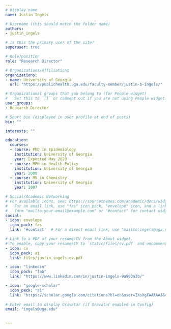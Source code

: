 ```yaml
---
# Display name
name: Justin Ingels

# Username (this should match the folder name)
authors:
- justin_ingels

# Is this the primary user of the site?
superuser: true

# Role/position
role: "Research Director"

# Organizations/Affiliations
organizations:
- name: University of Georgia
  url: "https://publichealth.uga.edu/faculty-member/justin-b-ingels/"

# Organizational groups that you belong to (for People widget)
#   Set this to `[]` or comment out if you are not using People widget.  
user_groups:
- Research Director

# Short bio (displayed in user profile at end of posts)
bio: ""

interests: ""

education: 
  courses:
  - course: PhD in Epidemiology
    institution: University of Georgia
    year: Expected May 2020
  - course: MPH in Health Policy
    institution: University of Georgia
    year: 2008
  - course: MS in Chemistry
    institution: University of Georgia
    year: 2007

# Social/Academic Networking
# For available icons, see: https://sourcethemes.com/academic/docs/widgets/#icons
#   For an email link, use "fas" icon pack, "envelope" icon, and a link in the
#   form "mailto:your-email@example.com" or "#contact" for contact widget.
social:
- icon: envelope
  icon_pack: fas
  link: '#contact'  # For a direct email link, use "mailto:ingels@uga.edu".

# Link to a PDF of your resume/CV from the About widget.
# To enable, copy your resume/CV to `static/files/cv.pdf` and uncomment the lines below.  
- icon: cv
  icon_pack: ai
  link: files/justin_ingels_cv.pdf

- icon: "linkedin"
  icon_pack: "fab"
  link: "https://www.linkedin.com/in/justin-ingels-9a903a3b/"

- icon: "google-scholar"
  icon_pack: "ai"
  link: "https://scholar.google.com/citations?hl=en&user=IXsXgFAAAAAJ&view_op=list_works&sortby=pubdate"
  
# Enter email to display Gravatar (if Gravatar enabled in Config)
email: "ingels@uga.edu"
  

---
```



